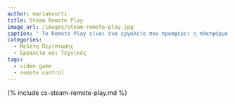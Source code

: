 ```yaml
---
author: mariakourti
title: Steam Remote Play
image_url: /images/steam-remote-play.jpg
caption: " Το Remote Play είναι ένα εργαλείο που προσφέρει η πλατφόρμα του Steam. Επιτρέπει την εκκίνηση παιχνιδιών σε έναν υπολογιστή, ενώ αυτά παίζονται παράλληλα και από άλλες συσκευές που είναι συνδεδεμένες στο Steam. Το Remote Play Together, επιτρέπει την πρόσκληση φίλων Steam για συμμετοχή σε τοπικές συνεδρίες εξ αποστάσεως, χωρίς να χρειάζεται να κατέχουν ή να ξεκινούν οι ίδιοι το παιχνίδι."
categories:
  - Μελέτη Περίπτωσης
  - Εργαλεία και Τεχνικές
tags:
  - video game
  - remote control
---
```


{% include cs-steam-remote-play.md %}
